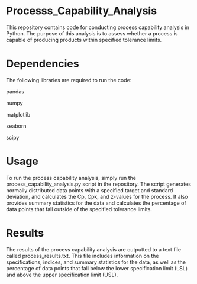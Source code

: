 # Processs_Capability_Analysis
This repository contains code for conducting process capability analysis in Python. The purpose of this analysis is to assess whether a process is capable of producing products within specified tolerance limits.


# Dependencies
The following libraries are required to run the code:

pandas

numpy

matplotlib

seaborn

scipy

# Usage
To run the process capability analysis, simply run the process_capability_analysis.py script in the repository. The script generates normally distributed data points with a specified target and standard deviation, and calculates the Cp, Cpk, and z-values for the process. It also provides summary statistics for the data and calculates the percentage of data points that fall outside of the specified tolerance limits.

# Results
The results of the process capability analysis are outputted to a text file called process_results.txt. This file includes information on the specifications, indices, and summary statistics for the data, as well as the percentage of data points that fall below the lower specification limit (LSL) and above the upper specification limit (USL).


